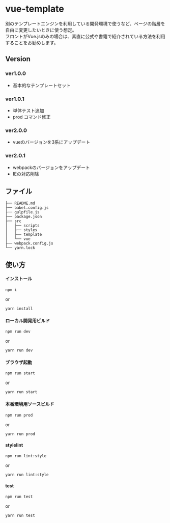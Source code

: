 # vue-template
 
別のテンプレートエンジンを利用している開発環境で使うなど、ページの階層を自由に変更したいときに使う想定。  
フロントがVue.jsのみの場合は、素直に公式や書籍で紹介されている方法を利用することをお勧めします。


## Version

### ver1.0.0

- 基本的なテンプレートセット

### ver1.0.1

- 単体テスト追加
- prod コマンド修正

### ver2.0.0

- vueのバージョンを3系にアップデート

### ver2.0.1

- webpackのバージョンをアップデート
- IEの対応削除


## ファイル

```
├── README.md
├── babel.config.js
├── gulpfile.js
├── package.json
├── src
│   ├── scripts
│   ├── styles
│   ├── template
│   └── vue
├── webpack.config.js
└── yarn.lock
```


## 使い方

#### インストール

```
npm i
```

or 

```
yarn install
```


#### ローカル開発用ビルド

```
npm run dev
```

or 

```
yarn run dev
```


#### ブラウザ起動

```
npm run start
```

or 

```
yarn run start
```


#### 本番環境用ソースビルド

```
npm run prod
```

or 

```
yarn run prod
```


#### stylelint

```
npm run lint:style
```

or 

```
yarn run lint:style
```


#### test

```
npm run test
```

or 

```
yarn run test
```


